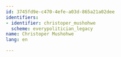```yaml
---
id: 3745fd9e-c470-4efe-a03d-865a21a02dee
identifiers:
- identifier: christoper_mushohwe
  scheme: everypolitician_legacy
name: Christoper Mushohwe
lang: en

---
```

